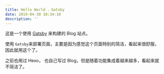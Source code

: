 ```yaml
---
title: Hello World ，Gatsby
date: 2019-04-30 10:34:10
description: ''
---
```


这是一个使用 [Gatsby](https://www.gatsbyjs.org) 来构建的 Blog 站点。

使用 `Gatsby`来部署页面，主要是因为感觉这个页面特别的简洁，看起来很舒服，因此就用这个了。



之前也用过 Hexo， 也自己写过 Blog，但是随着功能集成着越来越多，看起来就不简洁了。

